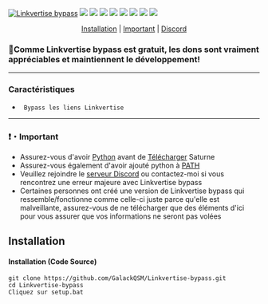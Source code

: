<p align= center</p><a href="https://discord.gg/french-cracking" target="_blank"><img src="https://i.imgur.com/jKAmdD8.png" alt="Linkvertise bypass"></a>
<a href="https://discord.gg/french-cracking" target="_blank"><img src="https://img.shields.io/discord/918257651392061500.svg?logo=discord&colorB=7289DA"></a>
<a href="https://paypal.me/GalackQSM?country.x=FR&locale.x=fr_FR" target="_blank"><img src="https://img.shields.io/badge/paypal-donation-blue.svg?style=flat-square"></a>
<img src="https://img.shields.io/github/languages/top/GalackQSM/Linkvertise-bypass?style=flat-square" </a>
<img src="https://img.shields.io/github/last-commit/GalackQSM/Linkvertise-bypass?style=flat-square" </a>
<img src="https://img.shields.io/github/license/GalackQSM/Linkvertise-bypass?style=flat-square" </a>
<img src="https://img.shields.io/github/downloads/GalackQSM/Linkvertise-bypass/total?color=%23daff00&label=Downloads&style=flat-square" </a>
<img src="https://img.shields.io/github/stars/GalackQSM/Linkvertise-bypass?color=%23daff00&label=Stars&style=flat-square" </a>
<img src="https://img.shields.io/github/forks/GalackQSM/Linkvertise-bypass?color=%23daff00&label=Forks&style=flat-square" </a>
</p>
<p align="center">
<a href="https://github.com/GalackQSM/Linkvertise-bypass#installation">Installation</a> |
<a href="https://github.com/GalackQSM/Linkvertise-bypass#Important">Important</a> |
<a href="https://discord.gg/french-cracking">Discord</a>
</p>

### 🌟Comme Linkvertise bypass est gratuit, les dons sont vraiment appréciables et maintiennent le développement!

---

### Caractéristiques
* ` Bypass les liens Linkvertise`

---

### ❗・Important
* Assurez-vous d'avoir [Python](https://www.python.org/downloads/) avant de [Télécharger](https://github.com/GalackQSM/Linkvertise-bypass/archive/refs/heads/master.zip) Saturne
* Assurez-vous également d'avoir ajouté python à [PATH](https://datatofish.com/add-python-to-windows-path/)
* Veuillez rejoindre le [serveur Discord](https://discord.gg/french-cracking) ou contactez-moi si vous rencontrez une erreur majeure avec Linkvertise bypass
* Certaines personnes ont créé une version de Linkvertise bypass qui ressemble/fonctionne comme celle-ci juste parce qu'elle est malveillante, assurez-vous de ne télécharger que des éléments d'ici pour vous assurer que vos informations ne seront pas volées

## Installation 

#### Installation (Code Source)
```
git clone https://github.com/GalackQSM/Linkvertise-bypass.git
cd Linkvertise-bypass
Cliquez sur setup.bat
```
